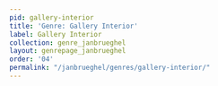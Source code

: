 ```yaml
---
pid: gallery-interior
title: 'Genre: Gallery Interior'
label: Gallery Interior
collection: genre_janbrueghel
layout: genrepage_janbrueghel
order: '04'
permalink: "/janbrueghel/genres/gallery-interior/"
---
```

